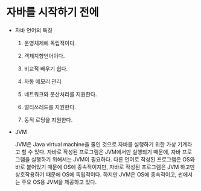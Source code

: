 # 자바를 시작하기 전에


* 자바 언어의 특징

  1. 운영체제에 독립적이다.

  2. 객체지향언어이다.
 
  3. 비교적 배우기 쉽다.
 
  4. 자동 메모리 관리
 
  5. 네트워크와 분산처리를 지원한다.
 
  6. 멀티쓰레드를 지원한다.
 
  7. 동적 로딩을 지원한다.


* JVM

  JVM은 Java virtual machine을 줄인 것으로 자바를 실행하기 위한 가상 기계라고 할 수 있다. 자바로 작성된 프로그램은 JVM에서만 실행되기 때문에, 자바 프로그램을 실행하기 위해서는 JVM이 필요하다. 다른 언어로 작성된 프로그램은 OS와 바로 붙어있기 때문에 OS에 종속적이지만, 자바로 작성된 프로그램은 JVM 하고만 상호작용하기 때문에 OS에 독립적이다. 하지만 JVM은 OS에 종속적이고, 썬에서는 주요 OS용 JVM을 제공하고 있다.
